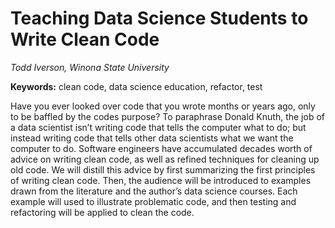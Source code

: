 # Teaching Data Science Students to Write Clean Code
*Todd Iverson, Winona State University*

**Keywords:** clean code, data science education, refactor, test

Have you ever looked over code that you wrote months or years ago, only to be baffled by the codes purpose? To paraphrase Donald Knuth, the job of a data scientist isn’t writing code that tells the computer what to do; but instead writing code that tells other data scientists what we want the computer to do. Software engineers have accumulated decades worth of advice on writing clean code, as well as refined techniques for cleaning up old code. We will distill this advice by first summarizing the first principles of writing clean code. Then, the audience will be introduced to examples drawn from the literature and the author’s data science courses. Each example will used to illustrate problematic code, and then testing and refactoring will be applied to clean the code. 
